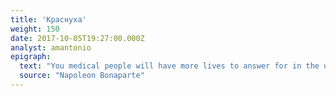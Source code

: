 ```yaml
---
title: 'Краснуха'
weight: 150
date: 2017-10-05T19:27:00.000Z
analyst: amantonio
epigraph:
  text: "You medical people will have more lives to answer for in the other world than even we generals."
  source: "Napoleon Bonaparte"
---
```

